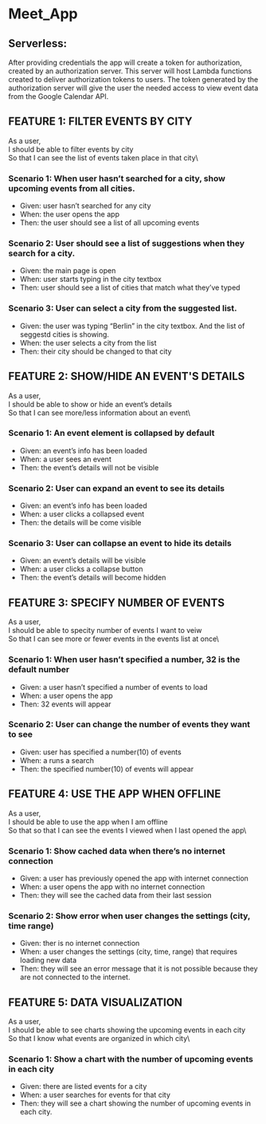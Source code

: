 # Meet_App

## Serverless:
After providing credentials the app will create a token for authorization, created by an authorization server. This server will host Lambda functions created to deliver authorization tokens to users.  The token generated by the authorization server will give the user the needed access to view event data from the Google Calendar API.

## FEATURE 1: FILTER EVENTS BY CITY
As a user,\
I should be able to filter events by city\
So that I can see the list of events taken place in that city\
### Scenario 1: When user hasn’t searched for a city, show upcoming events from all cities.
- Given: user hasn’t searched for any city
- When: the user opens the app
- Then: the user should see a list of all upcoming events
### Scenario 2: User should see a list of suggestions when they search for a city.
- Given: the main page is open
- When: user starts typing in the city textbox
- Then: user should see a list of cities that match what they’ve typed
### Scenario 3: User can select a city from the suggested list.
- Given: the user was typing “Berlin” in the city textbox. And the list of seggestd cities is showing.
- When: the user selects a city from the list
- Then: their city should be changed to that city
## FEATURE 2: SHOW/HIDE AN EVENT'S DETAILS
As a user,\
I should be able to show or hide an event’s details\
So that I can see more/less information about an event\
### Scenario 1: An event element is collapsed by default
- Given: an event’s info has been loaded
- When: a user sees an event
- Then: the event’s details will not be visible
### Scenario 2: User can expand an event to see its details
- Given: an event’s info has been loaded
- When: a user clicks a collapsed event
- Then: the details will be come visible
### Scenario 3: User can collapse an event to hide its details
- Given: an event’s details will be visible
- When: a user clicks a collapse button
- Then: the event’s details will become hidden
## FEATURE 3: SPECIFY NUMBER OF EVENTS
As a user,\
I should be able to specity number of events I want to veiw\
So that I can see more or fewer events in the events list at once\
### Scenario 1: When user hasn’t specified a number, 32 is the default number
- Given: a user hasn’t specified a number of events to load
- When: a user opens the app
- Then: 32 events will appear
### Scenario 2: User can change the number of events they want to see
- Given: user has specified a number(10) of events
- When: a runs a search
- Then: the specified number(10) of events will appear
## FEATURE 4: USE THE APP WHEN OFFLINE
As a user,\
I should be able to use the app when I am offline\
So that so that I can see the events I viewed when I last opened the app\
### Scenario 1: Show cached data when there’s no internet connection
- Given: a user has previously opened the app with internet connection
- When: a user opens the app with no internet connection
- Then: they will see the cached data from their last session
### Scenario 2: Show error when user changes the settings (city, time range)
- Given: ther is no internet connection
- When: a user changes the settings (city, time, range) that requires loading new data
- Then: they will see an error message that it is not possible because they are not connected to the internet.
## FEATURE 5: DATA VISUALIZATION
As a user,\
I should be able to see charts showing the upcoming events in each city\
So that I know what events are organized in which city\
### Scenario 1: Show a chart with the number of upcoming events in each city
- Given: there are listed events for a city
- When: a user searches for events for that city
- Then: they will see a chart showing the number of upcoming events in each city.
